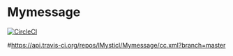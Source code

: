 # Mymessage
[![CircleCI](https://circleci.com/gh/lMysticl/Mymessage.svg?style=svg)](https://circleci.com/gh/lMysticl/Mymessage)

#https://api.travis-ci.org/repos/lMysticl/Mymessage/cc.xml?branch=master
